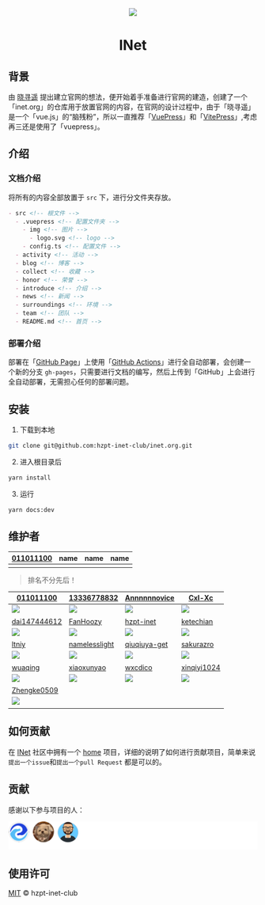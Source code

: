 <div align="center">
  <img with="100px" height="100px" src="https://hzpt-inet-club.github.io/inet.org/img/logo.svg">
</div>

<h1 align="center">INet</h1>

## 背景

由 [晓寻遥](https://github.com/xiaoxunyao) 提出建立官网的想法，便开始着手准备进行官网的建造，创建了一个「inet.org」的仓库用于放置官网的内容，在官网的设计过程中，由于「晓寻遥」是一个「vue.js」的“脑残粉”，所以一直推荐「[VuePress](https://v2.vuepress.vuejs.org/)」和「[VitePress](https://vitepress.vuejs.org/)」,考虑再三还是使用了「vuepress」。

## 介绍

### 文档介绍

将所有的内容全部放置于 `src` 下，进行分文件夹存放。

```markdown
- src <!-- 根文件 -->
  - .vuepress <!-- 配置文件夹 -->
    - img <!-- 图片 -->
      - logo.svg <!-- logo -->
    - config.ts <!-- 配置文件 -->
  - activity <!-- 活动 -->
  - blog <!-- 博客 -->
  - collect <!-- 收藏 -->
  - honor <!-- 荣誉 -->
  - introduce <!-- 介绍 -->
  - news <!-- 新闻 -->
  - surroundings <!-- 环境 -->
  - team <!-- 团队 -->
  - README.md <!-- 首页 -->
```

### 部署介绍

部署在「[GitHub Page](https://pages.github.com/)」上使用「[GitHub Actions](https://github.com/features/actions)」进行全自动部署，会创建一个新的分支 `gh-pages`，只需要进行文档的编写，然后上传到「GitHub」上会进行全自动部署，无需担心任何的部署问题。

## 安装

1. 下载到本地

```bash
git clone git@github.com:hzpt-inet-club/inet.org.git
```

2. 进入根目录后

```bash
yarn install
```

3. 运行

```bash
yarn docs:dev
```

## 维护者

| [011011100](https://github.com/011011100) | name | name | name |
| --- | --- | --- | --- |
|     |     |     |     |

> 排名不分先后！

| [011011100](https://github.com/011011100) | [13336778832](https://github.com/13336778832) | [Annnnnnovice](https://github.com/Annnnnnovice) | [Cxl-Xc](https://github.com/Cxl-Xc) |
| --- | --- | --- | --- |
| [<img wigth="100px" height="100px" src="https://avatars.githubusercontent.com/u/74953343?v=4">]() | [<img wigth="100px" height="100px" src="https://avatars.githubusercontent.com/u/86935263?v=4">](https://github.com/13336778832) | [<img wigth="100px" height="100px" src="https://avatars.githubusercontent.com/u/70246022?v=4">](https://github.com/Annnnnnovice) | [<img wigth="100px" height="100px" src="https://avatars.githubusercontent.com/u/86834550?v=4">](https://github.com/Cxl-Xc) |
| [dai147444612](https://github.com/dai147444612) | [FanHoozy](https://github.com/FanHoozy) | [hzpt-inet](https://github.com/hzpt-inet) | [ketechian](https://github.com/ketechian) |
| [<img wigth="100px" height="100px" src="https://avatars.githubusercontent.com/u/80606978?v=4">](https://github.com/dai147444612) | [<img wigth="100px" height="100px" src="https://avatars.githubusercontent.com/u/63771111?v=4">](https://github.com/FanHoozy) | [<img wigth="100px" height="100px" src="https://avatars.githubusercontent.com/u/88970987?v=4">](https://github.com/hzpt-inet) | [<img wigth="100px" height="100px" src="https://avatars.githubusercontent.com/u/88971894?v=4">](https://github.com/ketechian) |
| [ltniy](https://github.com/ltniy) | [namelesslight](https://github.com/namelesslight) | [qiuqiuya-get](https://github.com/qiuqiuya-get) | [sakurazro](https://github.com/sakurazro) |
| [<img wigth="100px" height="100px" src="https://avatars.githubusercontent.com/u/92360697?v=4">](https://github.com/ltniy) | [<img wigth="100px" height="100px" src="https://avatars.githubusercontent.com/u/87255211?v=4">](https://github.com/namelesslight) | [<img wigth="100px" height="100px" src="https://avatars.githubusercontent.com/u/71318039?v=4">](https://github.com/qiuqiuya-get) | [<img wigth="100px" height="100px" src="https://avatars.githubusercontent.com/u/83265180?v=4">](https://github.com/sakurazro) |
| [wuaqing](https://github.com/wuaqing) | [xiaoxunyao](https://github.com/xiaoxunyao) | [wxcdico](https://github.com/wxcdico) | [xinqiyi1024](https://github.com/xinqiyi1024) |
| [<img wigth="100px" height="100px" src="https://avatars.githubusercontent.com/u/69466837?v=4">](https://github.com/wuaqing) | [<img wigth="100px" height="100px" src="https://avatars.githubusercontent.com/u/43719490?v=4">](https://github.com/xiaoxunyao) | [<img wigth="100px" height="100px" src="https://avatars.githubusercontent.com/u/90119703?v=4">](https://github.com/wxcdico) | [<img wigth="100px" height="100px" src="https://avatars.githubusercontent.com/u/90031847?v=4">](https://github.com/xinqiyi1024) |
| [Zhengke0509](https://github.com/Zhengke0509) |  |  |  |
| [<img wigth="100px" height="100px" src="https://avatars.githubusercontent.com/u/82481893?v=4">](https://github.com/Zhengke0509) |  |  |  |

## 如何贡献

在 [INet](https://github.com/hzpt-inet-club) 社区中拥有一个 [home](https://github.com/hzpt-inet-club/home) 项目，详细的说明了如何进行贡献项目，简单来说`提出一个issue`和`提出一个pull Request` 都是可以的。

## 贡献

感谢以下参与项目的人：

[![contributors](/contributors/inet.org-contributors.svg)](https://github.com/hzpt-inet-club/inet.org/graphs/contributors)

## 使用许可

[MIT](https://github.com/hzpt-inet-club/inet.org/blob/master/LICENSE) © hzpt-inet-club
